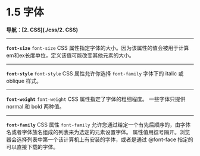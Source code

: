 # 1.5 字体

**导航：[2. CSS](./css/2. CSS)**

---

**`font-size`**
`font-size` CSS 属性指定字体的大小。因为该属性的值会被用于计算em和ex长度单位，定义该值可能改变其他元素的大小。

---

**`font-style`**
`font-style` CSS 属性允许你选择 `font-family` 字体下的 italic 或 oblique 样式。

---

**`font-weight`**
`font-weight` CSS 属性指定了字体的粗细程度。 一些字体只提供 normal 和 bold 两种值。

---

**`font-family`**
CSS 属性 `font-family` 允许您通过给定一个有先后顺序的，由字体名或者字体族名组成的列表来为选定的元素设置字体。
属性值用逗号隔开。浏览器会选择列表中第一个该计算机上有安装的字体，或者是通过 @font-face 指定的可以直接下载的字体。

